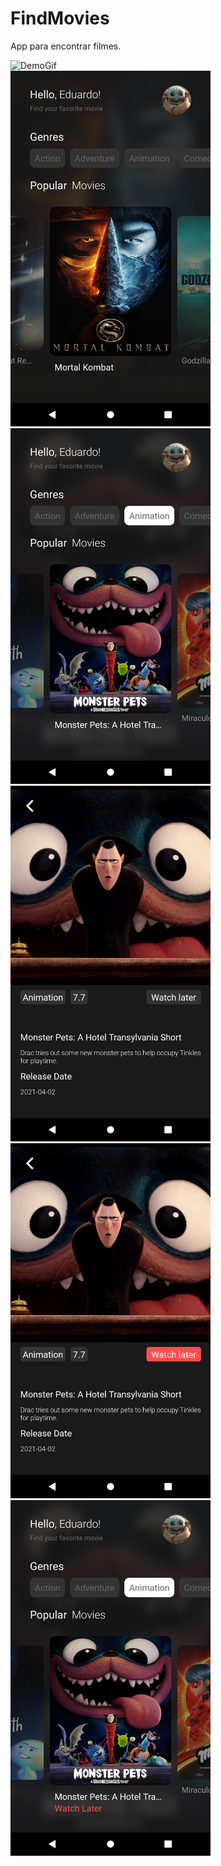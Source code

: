 # FindMovies
App para encontrar filmes. 

![DemoGif](./demo/FindMovieVideoDemo.gif)  
  <img src="./demo/Screenshot1.png" width="320" >
  <img src="./demo/Screenshot2.png" width="320" >
  <img src="./demo/Screenshot3.png" width="320" >
  <img src="./demo/Screenshot4.png" width="320" >
  <img src="./demo/Screenshot5.png" width="320" >
  
